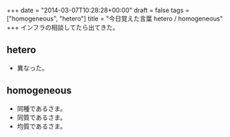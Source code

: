 +++
date = "2014-03-07T10:28:28+00:00"
draft = false
tags = ["homogeneous", "hetero"]
title = "今日覚えた言葉 hetero / homogeneous"
+++
インフラの相談してたら出てきた。

hetero
---------

* 異なった。

homogeneous
-------------------
 
* 同種であるさま。
* 同質であるさま。
* 均質であるさま。
